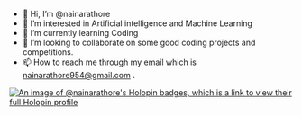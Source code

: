 - 👋 Hi, I’m @nainarathore
- 👀 I’m interested in Artificial intelligence and Machine Learning
- 🌱 I’m currently learning Coding
- 💞️ I’m looking to collaborate on some good coding projects and competitions.
- 📫 How to reach me through my email which is nainarathore954@gmail.com .

<!---
nainarathore/nainarathore is a ✨ special ✨ repository because its `README.md` (this file) appears on your GitHub profile.
You can click the Preview link to take a look at your changes.
--->

[![An image of @nainarathore's Holopin badges, which is a link to view their full Holopin profile](https://holopin.me/nainarathore)](https://holopin.io/@nainarathore)
